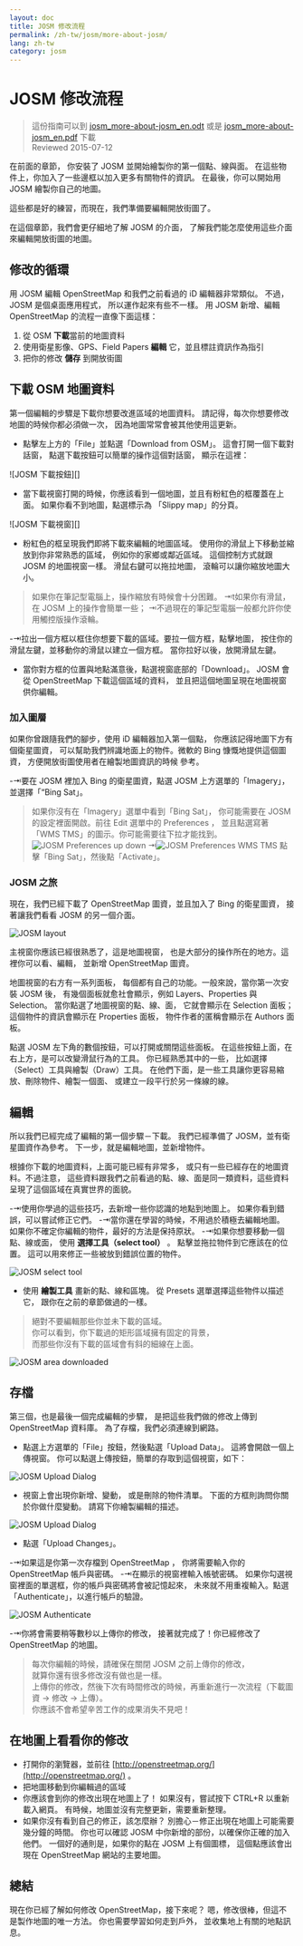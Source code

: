 ```yaml
---
layout: doc
title: JOSM 修改流程
permalink: /zh-tw/josm/more-about-josm/
lang: zh-tw
category: josm
---
```


JOSM 修改流程
========================

> 這份指南可以到 [josm_more-about-josm_en.odt](/files/josm_more-about-josm_en.odt) 或是 [josm_more-about-josm_en.pdf](/files/josm_more-about-josm_en.pdf) 下載  
> Reviewed 2015-07-12  

在前面的章節，
你安裝了 JOSM 並開始繪製你的第一個點、線與面。
在這些物件上，你加入了一些邊框以加入更多有關物件的資訊。
在最後，你可以開始用 JOSM 繪製你自己的地圖。

這些都是好的練習，而現在，我們準備要編輯開放街圖了。

在這個章節，我們會更仔細地了解 JOSM 的介面，
了解我們能怎麼使用這些介面來編輯開放街圖的地圖。

修改的循環
---------------------
用 JOSM 編輯 OpenStreetMap 和我們之前看過的 iD 編輯器非常類似。
不過， JOSM 是個桌面應用程式，
所以運作起來有些不一樣。
用 JOSM 新增、編輯 OpenStreetMap 的流程一直像下面這樣：

1. 從 OSM **下載**當前的地圖資料
2. 使用衛星影像、GPS、Field Papers **編輯** 它，並且標註資訊作為指引
3. 把你的修改 **儲存** 到開放街圖

下載 OSM 地圖資料
--------------------
第一個編輯的步驟是下載你想要改進區域的地圖資料。
請記得，每次你想要修改地圖的時候你都必須做一次，
因為地圖常常會被其他使用這更新。

- 點擊左上方的「File」並點選「Download from OSM」。
    這會打開一個下載對話窗，
    點選下載按鈕可以簡單的操作這個對話窗，
    顯示在這裡：

![JOSM 下載按鈕][]

- 當下載視窗打開的時候，你應該看到一個地圖，並且有粉紅色的框覆蓋在上面。
    如果你看不到地圖，點選標示為
    「Slippy map」的分頁。

![JOSM 下載視窗][]

- 粉紅色的框呈現我們即將下載來編輯的地圖區域。
    使用你的滑鼠上下移動並縮放到你非常熟悉的區域，
    例如你的家鄉或鄰近區域。
    這個控制方式就跟 JOSM 的地圖視窗一樣。
    滑鼠右鍵可以拖拉地圖，
    滾輪可以讓你縮放地圖大小。

> 如果你在筆記型電腦上，操作縮放有時候會十分困難。
>⇥t如果你有滑鼠，在 JOSM 上的操作會簡單一些；
>⇥不過現在的筆記型電腦一般都允許你使用觸控版操作滾輪。

-⇥拉出一個方框以框住你想要下載的區域。要拉一個方框，點擊地圖，
    按住你的滑鼠左鍵，並移動你的滑鼠以建立一個方框。
    當你拉好以後，放開滑鼠左鍵。
- 當你對方框的位置與地點滿意後，點選視窗底部的「Download」。
    JOSM 會從 OpenStreetMap 下載這個區域的資料，
    並且把這個地圖呈現在地圖視窗
    供你編輯。

### 加入圖層
如果你曾跟隨我們的腳步，使用 iD 編輯器加入第一個點，
你應該記得地圖下方有個衛星圖資，
可以幫助我們辨識地面上的物件。微軟的 Bing 慷慨地提供這個圖資，
方便開放街圖使用者在繪製地圖資訊的時候
參考。

-⇥要在 JOSM 裡加入 Bing 的衛星圖資，點選 JOSM 上方選單的「Imagery」，
    並選擇「“Bing Sat」。

> 如果你沒有在「Imagery」選單中看到「Bing Sat」，
> 你可能需要在 JOSM 的設定裡面開啟。前往 Edit 選單中的 Preferences ，
> 並且點選寫著「WMS TMS」的圖示。你可能需要往下拉才能找到。
> ![JOSM Preferences up down][]
>⇥![JOSM Preferences WMS TMS][]
> 點擊「Bing Sat」，然後點「Activate」。


### JOSM 之旅
現在，我們已經下載了 OpenStreetMap 圖資，並且加入了 Bing 的衛星圖資，
接著讓我們看看 JOSM 的另一個介面。

![JOSM layout][]

主視窗你應該已經很熟悉了，這是地圖視窗， 
也是大部分的操作所在的地方。這裡你可以看、編輯，
並新增 OpenStreetMap 圖資。

地圖視窗的右方有一系列面板，
每個都有自己的功能。一般來說，當你第一次安裝 JOSM 後，
有幾個面板就愈社會顯示，例如 Layers、Properties 與 Selection。
當你點選了地圖視窗的點、線、面，
它就會顯示在 Selection 面板；
這個物件的資訊會顯示在 Properties 面板，
物件作者的匿稱會顯示在 Authors 面板。

點選 JOSM 左下角的數個按鈕，可以打開或關閉這些面板。
在這些按鈕上面，在右上方，是可以改變滑鼠行為的工具。
你已經熟悉其中的一些，
比如選擇（Select）工具與繪製（Draw）工具。
在他們下面，是一些工具讓你更容易縮放、刪除物件、繪製一個面、
或建立一段平行於另一條線的線。


編輯
----
所以我們已經完成了編輯的第一個步驟－下載。
我們已經準備了 JOSM，並有衛星圖資作為參考。
下一步，就是編輯地圖，並新增物件。

根據你下載的地圖資料，上面可能已經有非常多，
或只有一些已經存在的地圖資料。不過注意，
這些資料跟我們之前看過的點、線、面是同一類資料，這些資料呈現了這個區域在真實世界的面貌。

-⇥使用你學過的這些技巧，去新增一些你認識的地點到地圖上。
	如果你看到錯誤，可以嘗試修正它們。
-⇥當你還在學習的時候，不用過於積極去編輯地圖。
	如果你不確定你編輯的物件，最好的方法是保持原狀。
-⇥如果你想要移動一個點、線或面，
    使用 **選擇工具（select tool）** 。
    點擊並拖拉物件到它應該在的位置。
    這可以用來修正一些被放到錯誤位置的物件。

![JOSM select tool][]

- 使用 **繪製工具** 畫新的點、線和區塊。
    從 Presets 選單選擇這些物件以描述它，
    跟你在之前的章節做過的一樣。 

> 絕對不要編輯那些你並未下載的區域。  
你可以看到，你下載過的矩形區域擁有固定的背景，  
而那些你沒有下載的區域會有斜的細線在上面。  

![JOSM area downloaded][]

存檔
--------------
第三個，也是最後一個完成編輯的步驟，
是把這些我們做的修改上傳到 OpenStreetMap 資料庫。
為了存檔，我們必須連線到網路。

- 點選上方選單的「File」按鈕，然後點選「Upload Data」。
    這將會開啟一個上傳視窗。
    你可以點選上傳按鈕，簡單的存取到這個視窗，如下：

![JOSM Upload Dialog][]

- 視窗上會出現你新增、變動，
    或是刪除的物件清單。
    下面的方框則詢問你關於你做什麼變動。
    請寫下你繪製編輯的描述。

![JOSM Upload Dialog][]

- 點選「Upload Changes」。

-⇥如果這是你第一次存檔到 OpenStreetMap ，
    你將需要輸入你的 OpenStreetMap 帳戶與密碼。
-⇥在顯示的視窗裡輸入帳號密碼。
    如果你勾選視窗裡面的單選框，你的帳戶與密碼將會被記憶起來，
    未來就不用重複輸入。點選「Authenticate」，以進行帳戶的驗證。

![JOSM Authenticate][]

-⇥你將會需要稍等數秒以上傳你的修改，
    接著就完成了！你已經修改了 OpenStreetMap 的地圖。

> 每次你編輯的時候，請確保在關閉 JOSM 之前上傳你的修改，  
> 就算你還有很多修改沒有做也是一樣。  
> 上傳你的修改，然後下次有時間修改的時候，再重新進行一次流程（下載圖資 → 修改 → 上傳）。  
> 你應該不會希望辛苦工作的成果消失不見吧！

在地圖上看看你的修改
---------------------------
- 打開你的瀏覽器，並前往 [http://openstreetmap.org/](http://openstreetmap.org/) 。
- 把地圖移動到你編輯過的區域
- 你應該會到你的修改出現在地圖上了！
    如果沒有，嘗試按下 CTRL+R 以重新載入網頁。
    有時候，地圖並沒有完整更新，需要重新整理。
- 如果你沒有看到自己的修正，該怎麼辦？
    別擔心－修正出現在地圖上可能需要幾分鐘的時間。
    你也可以確認 JOSM 中你新增的部份，以確保你正確的加入他們。
    一個好的通則是，如果你的點在 JOSM 上有個圖標，
    這個點應該會出現在 OpenStreetMap 網站的主要地圖。

總結
-------
現在你已經了解如何修改 OpenStreetMap，接下來呢？
嗯，修改很棒，但這不是製作地圖的唯一方法。
你也需要學習如何走到戶外，
並收集地上有關的地點訊息。


[JOSM Download Button]: /images/josm/josm_download-button.png
[JOSM Download Dialog]: /images/josm/josm_download-dialog.png
[JOSM Preferences up down]: /images/josm/josm_preferences-up-down.png
[JOSM Preferences WMS TMS]: /images/josm/josm_preferences-wms-tms.png
[JOSM layout]: /images/josm/josm_layout.png
[JOSM select tool]: /images/josm/josm_select-tool.png
[JOSM area downloaded]: /images/josm/josm_area-downloaded.png
[JOSM Upload Button]: /images/josm/josm_upload-button.png
[JOSM Upload Dialog]: /images/josm/josm_upload-dialog.png
[JOSM Authenticate]: /images/josm/josm_authenticate.png